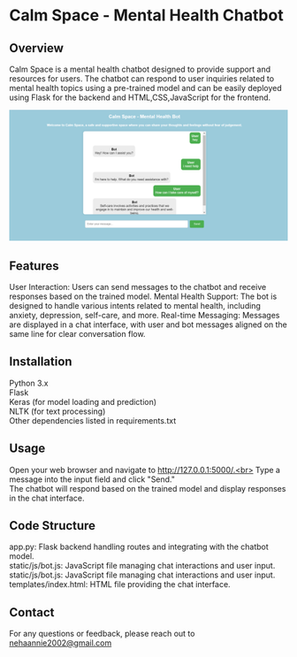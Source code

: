 # Calm Space - Mental Health Chatbot

## Overview
Calm Space is a mental health chatbot designed to provide support and resources for users. The chatbot can respond to user inquiries related to mental health topics using a pre-trained model and can be easily deployed using Flask for the backend and HTML,CSS,JavaScript for the frontend.

![Chatbot](bot1.png)

## Features
User Interaction: Users can send messages to the chatbot and receive responses based on the trained model.
Mental Health Support: The bot is designed to handle various intents related to mental health, including anxiety, depression, self-care, and more.
Real-time Messaging: Messages are displayed in a chat interface, with user and bot messages aligned on the same line for clear conversation flow.

## Installation

Python 3.x<br>
Flask<br>
Keras (for model loading and prediction)<br>
NLTK (for text processing)<br>
Other dependencies listed in requirements.txt<br>

## Usage
Open your web browser and navigate to http://127.0.0.1:5000/.<br>
Type a message into the input field and click "Send."<br>
The chatbot will respond based on the trained model and display responses in the chat interface.<br>

## Code Structure
app.py: Flask backend handling routes and integrating with the chatbot model.<br>
static/js/bot.js: JavaScript file managing chat interactions and user input.<br>
static/js/bot.js: JavaScript file managing chat interactions and user input.<br>
templates/index.html: HTML file providing the chat interface.<br>

## Contact
For any questions or feedback, please reach out to nehaannie2002@gmail.com
